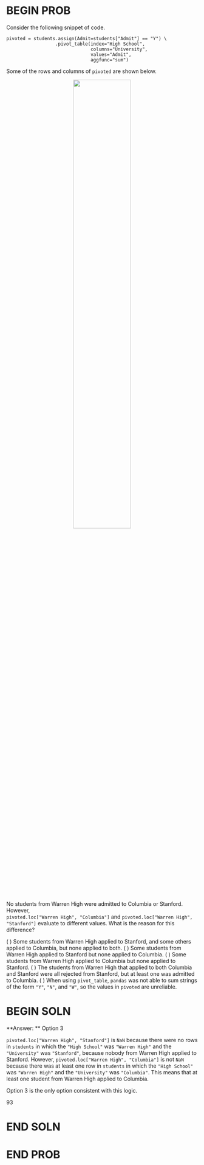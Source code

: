 # BEGIN PROB

Consider the following snippet of code.

    pivoted = students.assign(Admit=students["Admit"] == "Y") \
                      .pivot_table(index="High School", 
                                   columns="University", 
                                   values="Admit", 
                                   aggfunc="sum")

Some of the rows and columns of `pivoted` are shown below.

<center><img src='../assets/images/sp22-midterm/pivot.png' width=55%></center>

No students from Warren High were admitted to Columbia or Stanford.
However,\
`pivoted.loc["Warren High", "Columbia"]` and
`pivoted.loc["Warren High", "Stanford"]` evaluate to different values.
What is the reason for this difference?

( ) Some students from Warren High applied to Stanford, and some others
applied to Columbia, but none applied to both.
( ) Some students from Warren High applied to Stanford but none applied
to Columbia.
( ) Some students from Warren High applied to Columbia but none applied
to Stanford.
( ) The students from Warren High that applied to both Columbia and
Stanford were all rejected from Stanford, but at least one was admitted
to Columbia.
( ) When using `pivot_table`, `pandas` was not able to sum strings of
the form `"Y"`, `"N"`, and `"W"`, so the values in `pivoted` are
unreliable.

# BEGIN SOLN

**Answer: ** Option 3

`pivoted.loc["Warren High", "Stanford"]` is `NaN` because there were no
rows in `students` in which the `"High School"` was `"Warren High"` and
the `"University"` was `"Stanford"`, because nobody from Warren High
applied to Stanford. However, `pivoted.loc["Warren High", "Columbia"]`
is not `NaN` because there was at least one row in `students` in which
the `"High School"` was `"Warren High"` and the `"University"` was
`"Columbia"`. This means that at least one student from Warren High
applied to Columbia.

Option 3 is the only option consistent with this logic.

<average>93</average>

# END SOLN

# END PROB